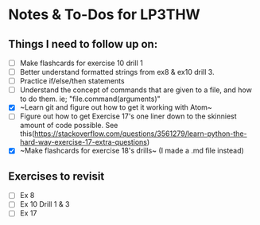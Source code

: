 # Notes & To-Dos for LP3THW
## Things I need to follow up on:
- [ ] Make flashcards for exercise 10 drill 1
- [ ] Better understand formatted strings from ex8 & ex10 drill 3.
- [ ] Practice if/else/then statements
- [ ] Understand the concept of commands that are given to a file, and how to do them. ie; "file.command(arguments)"
- [X] ~Learn git and figure out how to get it working with Atom~
- [ ] Figure out how to get Exercise 17's one liner down to the skinniest amount of code possible.
See this(https://stackoverflow.com/questions/3561279/learn-python-the-hard-way-exercise-17-extra-questions)
- [X] ~Make flashcards for exercise 18's drills~ (I made a .md file instead)

## Exercises to revisit
- [ ] Ex 8
- [ ] Ex 10 Drill 1 & 3
- [ ] Ex 17
